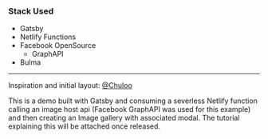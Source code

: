 
### Stack Used
* Gatsby 
* Netlify Functions
* Facebook OpenSource
    * GraphAPI
* Bulma

---
Inspiration and initial layout: [@Chuloo](https://github.com/Chuloo/gatsby-netlify-functions)

This is a demo built with Gatsby and consuming a severless Netlify function calling an image host api (Facebook GraphAPI was used for this example) and then creating an Image gallery with associated modal.
The tutorial explaining this will be attached once released.

